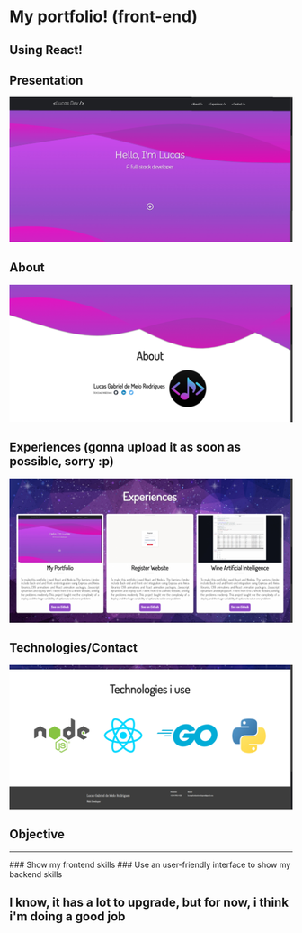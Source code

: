 # My portfolio! (front-end)
## Using React!

## Presentation
![photo1](/src/img/readme1.jpg?raw=true)
## About
![photo2](/src/img/readme2.jpg?raw=true)
## Experiences (gonna upload it as soon as possible, sorry :p)
![photo3](/src/img/readme3.jpg?raw=true)
## Technologies/Contact
![photo4](/src/img/readme4.jpg?raw=true)

## Objective
<hr>
### Show my frontend skills
### Use an user-friendly interface to show my backend skills

## I know, it has a lot to upgrade, but for now, i think i'm doing a good job
